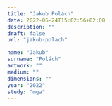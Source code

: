 ```yaml
---
title: "Jakub Polách"
date: 2022-06-24T15:02:56+02:00
description: ""
draft: false
url: "jakub-polach"

name: "Jakub"
surname: "Polách"
artwork: ""
medium: ""
dimensions: ""
year: "2022"
study: "mga"
---
```


